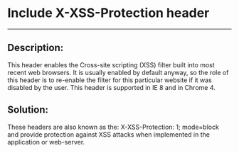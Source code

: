 # Include X-XSS-Protection header
-------

## Description:

This header enables the Cross-site scripting (XSS) filter built into most recent
web browsers. It is usually enabled by default anyway, so the role of this header is to re-enable the filter for this particular website if it was disabled by the user. This header is supported in IE 8 and in Chrome 4.


## Solution:

These headers are also known as the: X-XSS-Protection: 1; mode=block and provide protection against XSS attacks when implemented in the application or web-server.
